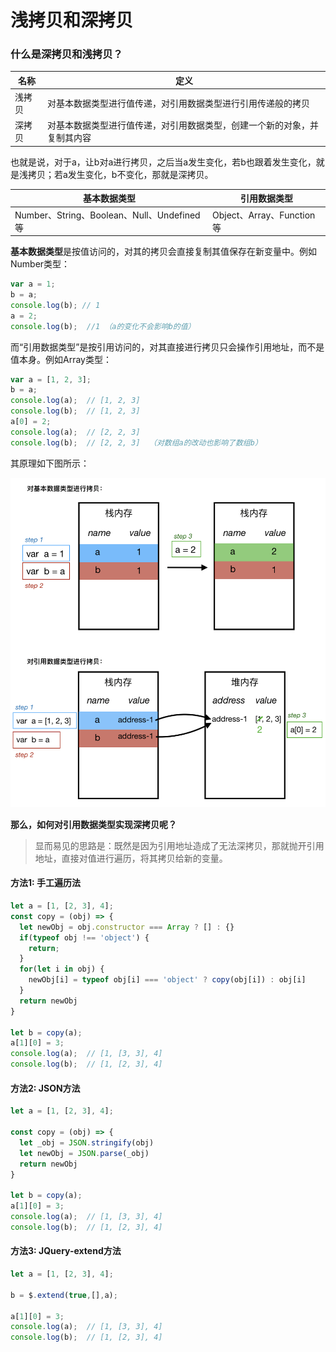 # 浅拷贝和深拷贝

### 什么是深拷贝和浅拷贝？
 

名称 | 定义
---|---
浅拷贝   | 对基本数据类型进行值传递，对引用数据类型进行引用传递般的拷贝
深拷贝 | 对基本数据类型进行值传递，对引用数据类型，创建一个新的对象，并复制其内容

也就是说，对于a，让b对a进行拷贝，之后当a发生变化，若b也跟着发生变化，就是浅拷贝；若a发生变化，b不变化，那就是深拷贝。


基本数据类型 | 引用数据类型
---|---
Number、String、Boolean、Null、Undefined等 | Object、Array、Function等

**基本数据类型**是按值访问的，对其的拷贝会直接复制其值保存在新变量中。例如Number类型：

```javascript
var a = 1;
b = a;
console.log(b); // 1
a = 2;
console.log(b);  //1 （a的变化不会影响b的值）
```

而“引用数据类型”是按引用访问的，对其直接进行拷贝只会操作引用地址，而不是值本身。例如Array类型：

```javascript
var a = [1, 2, 3];
b = a;
console.log(a);  // [1, 2, 3]
console.log(b);  // [1, 2, 3]
a[0] = 2;
console.log(a);  // [2, 2, 3]
console.log(b);  // [2, 2, 3]  （对数组a的改动也影响了数组b）
```
其原理如下图所示：

![201904131925.png](20190413/201904131925.png)


**那么，如何对引用数据类型实现深拷贝呢？**

> 显而易见的思路是：既然是因为引用地址造成了无法深拷贝，那就抛开引用地址，直接对值进行遍历，将其拷贝给新的变量。


#### 方法1: 手工遍历法

```javascript
let a = [1, [2, 3], 4];
const copy = (obj) => {
  let newObj = obj.constructor === Array ? [] : {}
  if(typeof obj !== 'object') {
    return;
  }
  for(let i in obj) {
    newObj[i] = typeof obj[i] === 'object' ? copy(obj[i]) : obj[i]
  }
  return newObj
}

let b = copy(a);  
a[1][0] = 3;
console.log(a);  // [1, [3, 3], 4]
console.log(b);  // [1, [2, 3], 4]
```

#### 方法2: JSON方法

```javascript
let a = [1, [2, 3], 4];

const copy = (obj) => {
  let _obj = JSON.stringify(obj)
  let newObj = JSON.parse(_obj)
  return newObj
}

let b = copy(a);  
a[1][0] = 3;
console.log(a);  // [1, [3, 3], 4]
console.log(b);  // [1, [2, 3], 4]
```

#### 方法3: JQuery-extend方法

```javascript
let a = [1, [2, 3], 4];

b = $.extend(true,[],a);

a[1][0] = 3;
console.log(a);  // [1, [3, 3], 4]
console.log(b);  // [1, [2, 3], 4]

```
